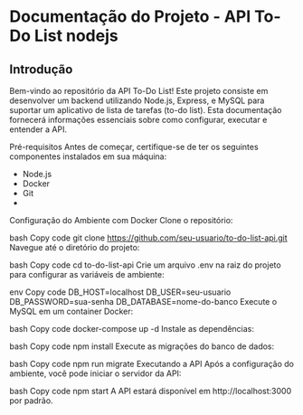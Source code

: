 # Documentação do Projeto - API To-Do List nodejs

## Introdução
Bem-vindo ao repositório da API To-Do List! Este projeto consiste em desenvolver um backend utilizando Node.js, Express, e MySQL para suportar um aplicativo de lista de tarefas (to-do list). Esta documentação fornecerá informações essenciais sobre como configurar, executar e entender a API.

Pré-requisitos
Antes de começar, certifique-se de ter os seguintes componentes instalados em sua máquina:

* Node.js
* Docker
* Git
* 
Configuração do Ambiente com Docker
Clone o repositório:

bash
Copy code
git clone https://github.com/seu-usuario/to-do-list-api.git
Navegue até o diretório do projeto:

bash
Copy code
cd to-do-list-api
Crie um arquivo .env na raiz do projeto para configurar as variáveis de ambiente:

env
Copy code
DB_HOST=localhost
DB_USER=seu-usuario
DB_PASSWORD=sua-senha
DB_DATABASE=nome-do-banco
Execute o MySQL em um container Docker:

bash
Copy code
docker-compose up -d
Instale as dependências:

bash
Copy code
npm install
Execute as migrações do banco de dados:

bash
Copy code
npm run migrate
Executando a API
Após a configuração do ambiente, você pode iniciar o servidor da API:

bash
Copy code
npm start
A API estará disponível em http://localhost:3000 por padrão.
